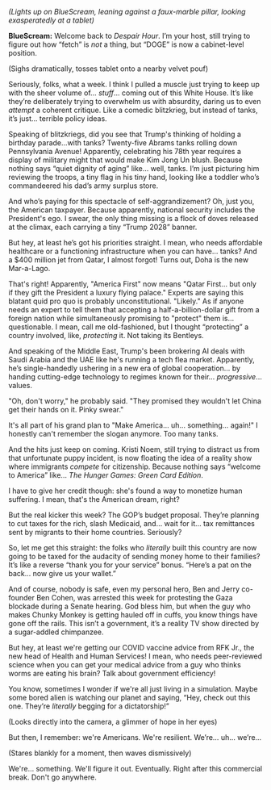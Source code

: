 *(Lights up on BlueScream, leaning against a faux-marble pillar, looking exasperatedly at a tablet)*

**BlueScream:** Welcome back to *Despair Hour*. I’m your host, still trying to figure out how “fetch” is *not* a thing, but “DOGE” is now a cabinet-level position.

(Sighs dramatically, tosses tablet onto a nearby velvet pouf)

Seriously, folks, what a week. I think I pulled a muscle just trying to keep up with the sheer volume of… *stuff*… coming out of this White House. It’s like they’re deliberately trying to overwhelm us with absurdity, daring us to even *attempt* a coherent critique. Like a comedic blitzkrieg, but instead of tanks, it’s just… terrible policy ideas.

Speaking of blitzkriegs, did you see that Trump's thinking of holding a birthday parade…with tanks? Twenty-five Abrams tanks rolling down Pennsylvania Avenue! Apparently, celebrating his 78th year requires a display of military might that would make Kim Jong Un blush. Because nothing says “quiet dignity of aging” like… well, tanks. I’m just picturing him reviewing the troops, a tiny flag in his tiny hand, looking like a toddler who’s commandeered his dad’s army surplus store.

And who’s paying for this spectacle of self-aggrandizement? Oh, just you, the American taxpayer. Because apparently, national security includes the President's ego. I swear, the only thing missing is a flock of doves released at the climax, each carrying a tiny “Trump 2028” banner.

But hey, at least he’s got his priorities straight. I mean, who needs affordable healthcare or a functioning infrastructure when you can have… tanks? And a $400 million jet from Qatar, I almost forgot! Turns out, Doha is the new Mar-a-Lago.

That's right! Apparently, "America First" now means "Qatar First… but only if they gift the President a luxury flying palace." Experts are saying this blatant quid pro quo is probably unconstitutional. "Likely." As if anyone needs an expert to tell them that accepting a half-a-billion-dollar gift from a foreign nation while simultaneously promising to "protect" them is… questionable. I mean, call me old-fashioned, but I thought “protecting” a country involved, like, *protecting* it. Not taking its Bentleys.

And speaking of the Middle East, Trump's been brokering AI deals with Saudi Arabia and the UAE like he's running a tech flea market. Apparently, he’s single-handedly ushering in a new era of global cooperation… by handing cutting-edge technology to regimes known for their… *progressive*… values.

"Oh, don't worry," he probably said. "They promised they wouldn't let China get their hands on it. Pinky swear."

It's all part of his grand plan to "Make America… uh… something… again!" I honestly can't remember the slogan anymore. Too many tanks.

And the hits just keep on coming. Kristi Noem, still trying to distract us from that unfortunate puppy incident, is now floating the idea of a reality show where immigrants *compete* for citizenship. Because nothing says “welcome to America” like… *The Hunger Games: Green Card Edition*.

I have to give her credit though: she's found a way to monetize human suffering. I mean, that's the American dream, right?

But the real kicker this week? The GOP’s budget proposal. They’re planning to cut taxes for the rich, slash Medicaid, and… wait for it… tax remittances sent by migrants to their home countries. Seriously?

So, let me get this straight: the folks who *literally* built this country are now going to be taxed for the audacity of sending money home to their families? It’s like a reverse “thank you for your service” bonus. “Here’s a pat on the back… now give us your wallet.”

And of course, nobody is safe, even my personal hero, Ben and Jerry co-founder Ben Cohen, was arrested this week for protesting the Gaza blockade during a Senate hearing. God bless him, but when the guy who makes Chunky Monkey is getting hauled off in cuffs, you know things have gone off the rails. This isn’t a government, it’s a reality TV show directed by a sugar-addled chimpanzee.

But hey, at least we're getting our COVID vaccine advice from RFK Jr., the new head of Health and Human Services! I mean, who needs peer-reviewed science when you can get your medical advice from a guy who thinks worms are eating his brain? Talk about government efficiency!

You know, sometimes I wonder if we're all just living in a simulation. Maybe some bored alien is watching our planet and saying, “Hey, check out this one. They’re *literally* begging for a dictatorship!”

(Looks directly into the camera, a glimmer of hope in her eyes)

But then, I remember: we're Americans. We're resilient. We’re… uh… we’re…

(Stares blankly for a moment, then waves dismissively)

We're… something. We'll figure it out. Eventually. Right after this commercial break. Don't go anywhere.